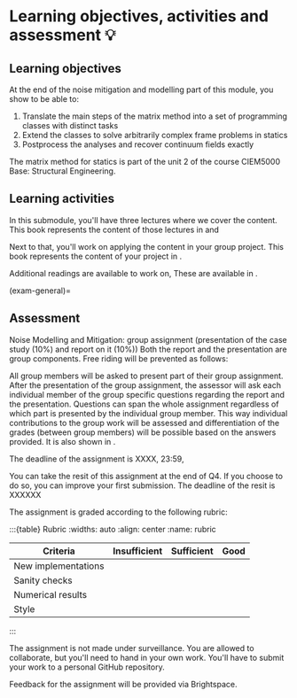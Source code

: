 # Learning objectives, activities and assessment 💡

## Learning objectives
At the end of the noise mitigation and modelling part of this module, you show to be able to:
1.	Translate the main steps of the matrix method into a set of programming classes with distinct tasks
2. Extend the classes to solve arbitrarily complex frame problems in statics
3. Postprocess the analyses and recover continuum fields exactly

The matrix method for statics is part of the unit 2 of the course CIEM5000 Base: Structural Engineering.

## Learning activities
In this submodule, you'll have three lectures where we cover the content. This book represents the content of those lectures in [](lecture1.md) and [](lecture2.md) 

Next to that, you'll work on applying the content in your group project. This book represents the content of your project in [](assignment.md).

Additional readings are available to work on, These are available in [](additional.md).


(exam-general)=
## Assessment
Noise Modelling and Mitigation: group assignment (presentation of the case study (10%) and report on it (10%)) Both the report and the presentation are group components. Free riding will be prevented as follows:

All group members will be asked to present part of their group assignment. After the presentation of the group assignment, the assessor will ask each individual member of the group specific questions regarding the report and the presentation. Questions can span the whole assignment regardless of which part is presented by the individual group member. This way individual contributions to the group work will be assessed and differentiation of the grades (between group members) will be possible based on the answers provided. It is also shown in [](assignment.md).


The deadline of the assignment is XXXX, 23:59,

You can take the resit of this assignment at the end of Q4. If you choose to do so, you can improve your first submission. The deadline of the resit is XXXXXX

The assignment is graded according to the following rubric:

:::{table} Rubric
:widths: auto
:align: center
:name: rubric

| Criteria          | Insufficient | Sufficient | Good |
|------------------|--------------|------------|------|
| New implementations |              |            |      |
| Sanity checks        |              |            |      |
| Numerical results    |              |            |      |
| Style                |              |            |      |

:::


The assignment is not made under surveillance. You are allowed to collaborate, but you'll need to hand in your own work. You'll have to submit your work to a personal GitHub repository.

Feedback for the assignment will be provided via Brightspace.
